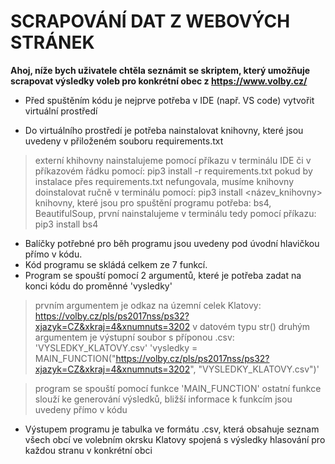 # SCRAPOVÁNÍ DAT Z WEBOVÝCH STRÁNEK

**Ahoj, níže bych uživatele chtěla seznámit se skriptem, který umožňuje scrapovat výsledky voleb pro konkrétní obec z <https://www.volby.cz/>**

- Před spuštěním kódu je nejprve potřeba v IDE (např. VS code) vytvořit virtuální prostředí

- Do virtuálního prostředí je potřeba nainstalovat knihovny, které jsou uvedeny v přiloženém souboru requirements.txt

> externí khihovny nainstalujeme pomocí příkazu v terminálu IDE či v příkazovém řádku pomocí: pip3 install -r requirements.txt
> pokud by instalace přes requirements.txt nefungovala, musíme knihovny doinstalovat ručně v terminálu pomocí: pip3 install <název_knihovny>
> knihovny, které jsou pro spuštění programu potřeba: bs4, BeautifulSoup, první nainstalujeme v terminálu tedy pomocí příkazu: pip3 install bs4

- Balíčky potřebné pro běh programu jsou uvedeny pod úvodní hlavičkou přímo v kódu.
- Kód programu se skládá celkem ze 7 funkcí.
- Program se spouští pomocí 2 argumentů, které je potřeba zadat na konci kódu do proměnné 'vysledky' 
> prvním argumentem je odkaz na územní celek Klatovy: <https://volby.cz/pls/ps2017nss/ps32?xjazyk=CZ&xkraj=4&xnumnuts=3202> v datovém typu str()
> druhým argumentem je výstupní soubor s příponou .csv: 'VYSLEDKY_KLATOVY.csv'
> 'vysledky = MAIN_FUNCTION("https://volby.cz/pls/ps2017nss/ps32?xjazyk=CZ&xkraj=4&xnumnuts=3202", "VYSLEDKY_KLATOVY.csv")'

> program se spouští pomocí funkce 'MAIN_FUNCTION'
> ostatní funkce slouží ke generování výsledků, bližší informace k funkcím jsou uvedeny přímo v kódu

- Výstupem programu je tabulka ve formátu .csv, která obsahuje seznam všech obcí ve volebním okrsku Klatovy spojená s výsledky hlasování pro každou stranu v konkrétní obci






